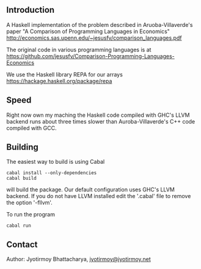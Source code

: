 ## Introduction
A Haskell implementation of the problem described
in Aruoba-Villaverde's paper "A Comparison of Programming
Languages in Economics" 
http://economics.sas.upenn.edu/~jesusfv/comparison_languages.pdf

The original code in various programming languages is at
https://github.com/jesusfv/Comparison-Programming-Languages-Economics

We use the Haskell library REPA for our arrays
https://hackage.haskell.org/package/repa

## Speed

Right now own my maching the Haskell code compiled with GHC's LLVM 
backend runs about three times slower than Auroba-Villaverde's C++ code
compiled with GCC.

## Building

The easiest way to build is using Cabal

    cabal install --only-dependencies
    cabal build

will build the package. Our default configuration uses GHC's LLVM
backend. If you do not have LLVM installed edit the '.cabal' file 
to remove the option '-fllvm'.

To run the program

    cabal run

## Contact

Author: Jyotirmoy Bhattacharya, jyotirmoy@jyotirmoy.net

